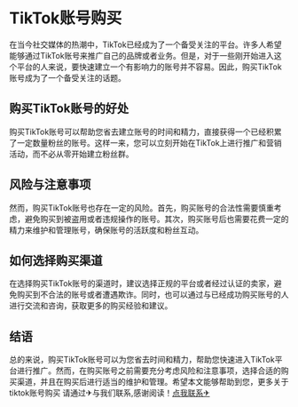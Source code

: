 # TikTok账号购买

在当今社交媒体的热潮中，TikTok已经成为了一个备受关注的平台。许多人希望能够通过TikTok账号来推广自己的品牌或者业务。但是，对于一些刚开始进入这个平台的人来说，要快速建立一个有影响力的账号并不容易。因此，购买TikTok账号成为了一个备受关注的话题。

## 购买TikTok账号的好处

购买TikTok账号可以帮助您省去建立账号的时间和精力，直接获得一个已经积累了一定数量粉丝的账号。这样一来，您可以立刻开始在TikTok上进行推广和营销活动，而不必从零开始建立粉丝群。

## 风险与注意事项

然而，购买TikTok账号也存在一定的风险。首先，购买账号的合法性需要慎重考虑，避免购买到被盗用或者违规操作的账号。其次，购买账号后也需要花费一定的精力来维护和管理账号，确保账号的活跃度和粉丝互动。

## 如何选择购买渠道

在选择购买TikTok账号的渠道时，建议选择正规的平台或者经过认证的卖家，避免购买到不合法的账号或者遭遇欺诈。同时，也可以通过与已经成功购买账号的人进行交流和咨询，获取更多的购买经验和建议。

## 结语

总的来说，购买TikTok账号可以为您省去时间和精力，帮助您快速进入TikTok平台进行推广。然而，在购买账号之前需要充分考虑风险和注意事项，选择合适的购买渠道，并且在购买后进行适当的维护和管理。希望本文能够帮助到您，更多关于tiktok账号购买 请通过✈与我们联系,感谢阅读！[点我联系✈](https://news.G208.com)